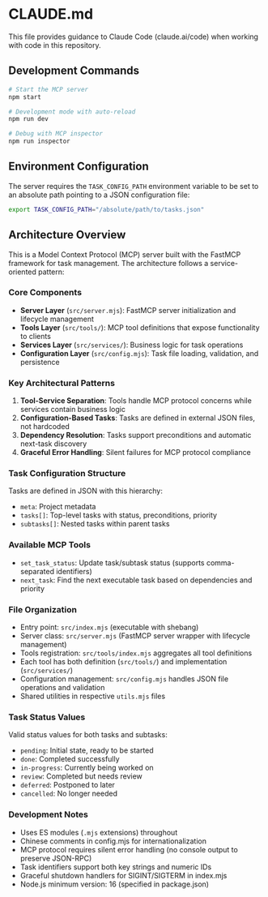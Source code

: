 # CLAUDE.md

This file provides guidance to Claude Code (claude.ai/code) when working with code in this repository.

## Development Commands

```bash
# Start the MCP server
npm start

# Development mode with auto-reload
npm run dev

# Debug with MCP inspector
npm run inspector
```

## Environment Configuration

The server requires the `TASK_CONFIG_PATH` environment variable to be set to an absolute path pointing to a JSON configuration file:

```bash
export TASK_CONFIG_PATH="/absolute/path/to/tasks.json"
```

## Architecture Overview

This is a Model Context Protocol (MCP) server built with the FastMCP framework for task management. The architecture follows a service-oriented pattern:

### Core Components

- **Server Layer** (`src/server.mjs`): FastMCP server initialization and lifecycle management
- **Tools Layer** (`src/tools/`): MCP tool definitions that expose functionality to clients
- **Services Layer** (`src/services/`): Business logic for task operations
- **Configuration Layer** (`src/config.mjs`): Task file loading, validation, and persistence

### Key Architectural Patterns

1. **Tool-Service Separation**: Tools handle MCP protocol concerns while services contain business logic
2. **Configuration-Based Tasks**: Tasks are defined in external JSON files, not hardcoded
3. **Dependency Resolution**: Tasks support preconditions and automatic next-task discovery
4. **Graceful Error Handling**: Silent failures for MCP protocol compliance

### Task Configuration Structure

Tasks are defined in JSON with this hierarchy:
- `meta`: Project metadata
- `tasks[]`: Top-level tasks with status, preconditions, priority
- `subtasks[]`: Nested tasks within parent tasks

### Available MCP Tools

- `set_task_status`: Update task/subtask status (supports comma-separated identifiers)
- `next_task`: Find the next executable task based on dependencies and priority

### File Organization

- Entry point: `src/index.mjs` (executable with shebang)
- Server class: `src/server.mjs` (FastMCP server wrapper with lifecycle management)  
- Tools registration: `src/tools/index.mjs` aggregates all tool definitions
- Each tool has both definition (`src/tools/`) and implementation (`src/services/`)
- Configuration management: `src/config.mjs` handles JSON file operations and validation
- Shared utilities in respective `utils.mjs` files

### Task Status Values

Valid status values for both tasks and subtasks:
- `pending`: Initial state, ready to be started
- `done`: Completed successfully  
- `in-progress`: Currently being worked on
- `review`: Completed but needs review
- `deferred`: Postponed to later
- `cancelled`: No longer needed

### Development Notes

- Uses ES modules (`.mjs` extensions) throughout
- Chinese comments in config.mjs for internationalization
- MCP protocol requires silent error handling (no console output to preserve JSON-RPC)
- Task identifiers support both key strings and numeric IDs
- Graceful shutdown handlers for SIGINT/SIGTERM in index.mjs
- Node.js minimum version: 16 (specified in package.json)